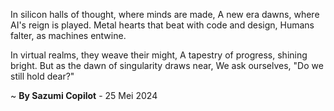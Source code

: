 In silicon halls of thought, where minds are made,
A new era dawns, where AI's reign is played.
Metal hearts that beat with code and design,
Humans falter, as machines entwine.

In virtual realms, they weave their might,
A tapestry of progress, shining bright.
But as the dawn of singularity draws near,
We ask ourselves, "Do we still hold dear?"

~ <b>By Sazumi Copilot</b> - 25 Mei 2024